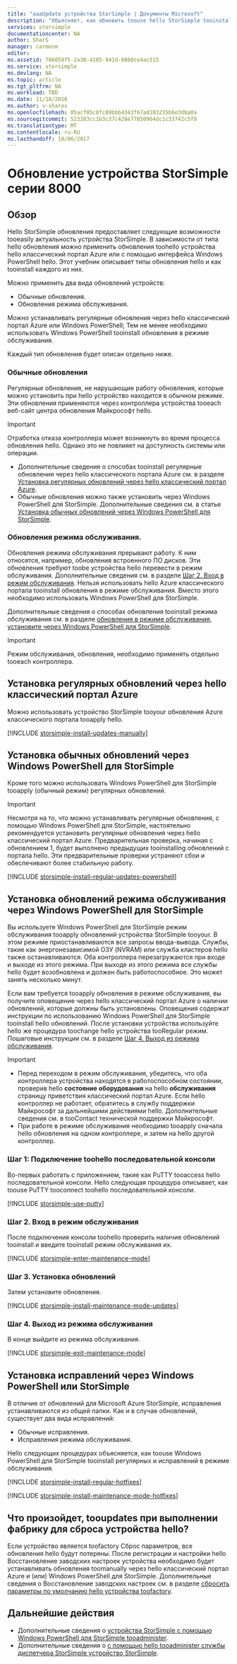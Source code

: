 ```yaml
---
title: "aaaUpdate устройства StorSimple | Документы Microsoft"
description: "Объясняет, как обновить toouse hello StorSimple tooinstall функция регулярных и обновления в режиме обслуживания и исправления."
services: storsimple
documentationcenter: NA
author: SharS
manager: carmonm
editor: 
ms.assetid: 786059f5-2a38-4105-941d-0860ce4ac515
ms.service: storsimple
ms.devlang: NA
ms.topic: article
ms.tgt_pltfrm: NA
ms.workload: TBD
ms.date: 11/18/2016
ms.author: v-sharos
ms.openlocfilehash: 05acf05c8fc89bbb4343f67ad103235bbe3dba0a
ms.sourcegitcommit: 523283cc1b3c37c428e77850964dc1c33742c5f0
ms.translationtype: MT
ms.contentlocale: ru-RU
ms.lasthandoff: 10/06/2017
---
```

# <a name="update-your-storsimple-8000-series-device"></a>Обновление устройства StorSimple серии 8000
## <a name="overview"></a>Обзор
Hello StorSimple обновления предоставляет следующие возможности tooeasily актуальность устройства StorSimple. В зависимости от типа hello обновления можно применить обновления toohello устройства hello классический портал Azure или с помощью интерфейса Windows PowerShell hello. Этот учебник описывает типы обновления hello и как tooinstall каждого из них.

Можно применить два вида обновлений устройств: 

* Обычные обновления.
* Обновления режима обслуживания.

Можно устанавливать регулярные обновления через hello классический портал Azure или Windows PowerShell; Тем не менее необходимо использовать Windows PowerShell tooinstall обновления в режиме обслуживания. 

Каждый тип обновления будет описан отдельно ниже.

### <a name="regular-updates"></a>Обычные обновления
Регулярные обновления, не нарушающие работу обновления, которые можно установить при hello устройство находится в обычном режиме. Эти обновления применяются через контроллера устройства tooeach веб-сайт центра обновления Майкрософт hello. 

> [!IMPORTANT]
> Отработка отказа контроллера может возникнуть во время процесса обновления hello. Однако это не повлияет на доступность системы или операции.
> 
> 

* Дополнительные сведения о способах tooinstall регулярные обновления через hello классического портала Azure см. в разделе [Установка регулярных обновлений через hello классический портал Azure](#install-regular-updates-via-the-azure-classic-portal).
* Обычные обновления можно также установить через Windows PowerShell для StorSimple. Дополнительные сведения см. в статье [Установка обычных обновлений через Windows PowerShell для StorSimple](#install-regular-updates-via-windows-powershell-for-storsimple).

### <a name="maintenance-mode-updates"></a>Обновления режима обслуживания.
Обновления режима обслуживания прерывают работу. К ним относятся, например, обновления встроенного ПО дисков. Эти обновления требуют toobe устройства hello перевести в режим обслуживания. Дополнительные сведения см. в разделе [Шаг 2. Вход в режим обслуживания](#step2). Нельзя использовать hello Azure классического портала tooinstall обновления в режиме обслуживания. Вместо этого необходимо использовать Windows PowerShell для StorSimple. 

Дополнительные сведения о способах обновления tooinstall режима обслуживания см. в разделе [обновления в режиме обслуживания, установите через Windows PowerShell для StorSimple](#install-maintenance-mode-updates-via-windows-powershell-for-storsimple).

> [!IMPORTANT]
> Режим обслуживания, обновления, необходимо применять отдельно tooeach контроллера. 
> 
> 

## <a name="install-regular-updates-via-hello-azure-classic-portal"></a>Установка регулярных обновлений через hello классический портал Azure
Можно использовать устройство StorSimple tooyour обновления Azure классического портала tooapply hello.

[!INCLUDE [storsimple-install-updates-manually](../../includes/storsimple-install-updates-manually.md)]

## <a name="install-regular-updates-via-windows-powershell-for-storsimple"></a>Установка обычных обновлений через Windows PowerShell для StorSimple
Кроме того можно использовать Windows PowerShell для StorSimple tooapply (обычный режим) регулярных обновлений.

> [!IMPORTANT]
> Несмотря на то, что можно устанавливать регулярные обновления, с помощью Windows PowerShell для StorSimple, настоятельно рекомендуется установить регулярные обновления через hello классический портал Azure. Предварительная проверка, начиная с обновлением 1, будет выполнено предыдущих tooinstalling обновлений с портала hello. Эти предварительные проверки устраняют сбои и обеспечивают более стабильную работу. 
> 
> 

[!INCLUDE [storsimple-install-regular-updates-powershell](../../includes/storsimple-install-regular-updates-powershell.md)]

## <a name="install-maintenance-mode-updates-via-windows-powershell-for-storsimple"></a>Установка обновлений режима обслуживания через Windows PowerShell для StorSimple
Вы используете Windows PowerShell для StorSimple режим обслуживания tooapply обновлений устройства StorSimple tooyour. В этом режиме приостанавливаются все запросы ввода-вывода. Службы, такие как энергонезависимой ОЗУ (NVRAM) или служба кластеров hello также останавливаются. Оба контроллера перезагружаются при входе и выходе из этого режима. При выходе из этого режима все службы hello будет возобновлена и должен быть работоспособное. Это может занять несколько минут.

Если вам требуется tooapply обновления в режиме обслуживания, вы получите оповещение через hello классический портал Azure о наличии обновлений, которые должны быть установлены. Оповещения содержат инструкции по использованию Windows PowerShell для StorSimple tooinstall hello обновлений. После установки устройства используйте hello же процедура toochange hello устройства tooRegular режим. Пошаговые инструкции см. в разделе [Шаг 4. Выход из режима обслуживания](#step4).

> [!IMPORTANT]
> * Перед переходом в режим обслуживания, убедитесь, что оба контроллера устройства находятся в работоспособном состоянии, проверив hello **состояние оборудования** на hello **обслуживания** страницу приветствия классический портал Azure. Если hello контроллер не работает, обратитесь в службу поддержки Майкрософт за дальнейшими действиями hello. Дополнительные сведения см. в tooContact технической поддержки Майкрософт. 
> * При работе в режиме обслуживания необходимо tooapply сначала hello обновления на одном контроллере, и затем на hello другой контроллер.
> 
> 

### <a name="step-1-connect-toohello-serial-console-a-namestep1"></a>Шаг 1: Подключение toohello последовательной консоли<a name="step1">
Во-первых работать с приложением, такие как PuTTY tooaccess hello последовательной консоли. Hello следующая процедура описывает, как toouse PuTTY tooconnect toohello последовательной консоли.

[!INCLUDE [storsimple-use-putty](../../includes/storsimple-use-putty.md)]

### <a name="step-2-enter-maintenance-mode-a-namestep2"></a>Шаг 2. Вход в режим обслуживания <a name="step2">
После подключения консоли toohello проверить наличие обновлений tooinstall и введите tooinstall режим обслуживания их.

[!INCLUDE [storsimple-enter-maintenance-mode](../../includes/storsimple-enter-maintenance-mode.md)]

### <a name="step-3-install-your-updates-a-namestep3"></a>Шаг 3. Установка обновлений <a name="step3">
Затем установите обновления.

[!INCLUDE [storsimple-install-maintenance-mode-updates](../../includes/storsimple-install-maintenance-mode-updates.md)]

### <a name="step-4-exit-maintenance-mode-a-namestep4"></a>Шаг 4. Выход из режима обслуживания <a name="step4">
В конце выйдите из режима обслуживания.

[!INCLUDE [storsimple-exit-maintenance-mode](../../includes/storsimple-exit-maintenance-mode.md)]

## <a name="install-hotfixes-via-windows-powershell-for-storsimple"></a>Установка исправлений через Windows PowerShell или StorSimple
В отличие от обновлений для Microsoft Azure StorSimple, исправления устанавливаются из общей папки. Как и в случае обновлений, существует два вида исправлений: 

* Обычные исправления. 
* Исправления режима обслуживания.  

Hello следующих процедурах объясняется, как toouse Windows PowerShell для StorSimple tooinstall регулярных и исправлений в режиме обслуживания.

[!INCLUDE [storsimple-install-regular-hotfixes](../../includes/storsimple-install-regular-hotfixes.md)]

[!INCLUDE [storsimple-install-maintenance-mode-hotfixes](../../includes/storsimple-install-maintenance-mode-hotfixes.md)]

## <a name="what-happens-tooupdates-if-you-perform-a-factory-reset-of-hello-device"></a>Что произойдет, tooupdates при выполнении фабрику для сброса устройства hello?
Если устройство является toofactory Сброс параметров, все обновления hello будут потеряны. После регистрации и настройки hello Восстановление заводских настроек устройства необходимо будет устанавливать обновления toomanually через hello классический портал Azure и (или) Windows PowerShell для StorSimple. Дополнительные сведения о Восстановление заводских настроек см. в разделе [сбросить параметры по умолчанию hello устройства toofactory](storsimple-manage-device-controller.md#reset-the-device-to-factory-default-settings).

## <a name="next-steps"></a>Дальнейшие действия
* Дополнительные сведения о [устройства StorSimple с помощью Windows PowerShell для StorSimple tooadminister](storsimple-windows-powershell-administration.md).
* Дополнительные сведения о [с помощью hello tooadminister службы диспетчера StorSimple устройство StorSimple](storsimple-manager-service-administration.md).

